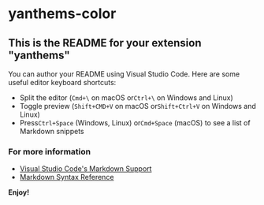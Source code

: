 # yanthems-color

## This is the README for your extension "yanthems"

You can author your README using Visual Studio Code.  Here are some useful editor keyboard shortcuts:

* Split the editor (`Cmd+\` on macOS or`Ctrl+\` on Windows and Linux)
* Toggle preview (`Shift+CMD+V` on macOS or`Shift+Ctrl+V` on Windows and Linux)
* Press`Ctrl+Space` (Windows, Linux) or`Cmd+Space` (macOS) to see a list of Markdown snippets

### For more information

* [Visual Studio Code&#39;s Markdown Support](http://code.visualstudio.com/docs/languages/markdown)
* [Markdown Syntax Reference](https://help.github.com/articles/markdown-basics/)

**Enjoy!**
